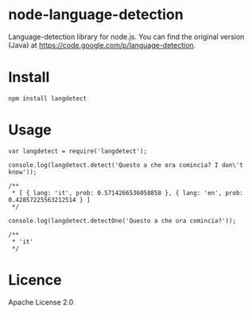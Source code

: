 node-language-detection
=======================
Language-detection library for node.js. You can find the original version (Java) at https://code.google.com/p/language-detection.

Install
=======
```
npm install langdetect
```

Usage
=====
```
var langdetect = require('langdetect');

console.log(langdetect.detect('Questo a che ora comincia? I don\'t know'));

/**
 * [ { lang: 'it', prob: 0.5714266536058858 }, { lang: 'en', prob: 0.42857225563212514 } ]
 */
 
console.log(langdetect.detectOne('Questo a che ora comincia?'));

/**
 * 'it'
 */
```

Licence
=======
Apache License 2.0